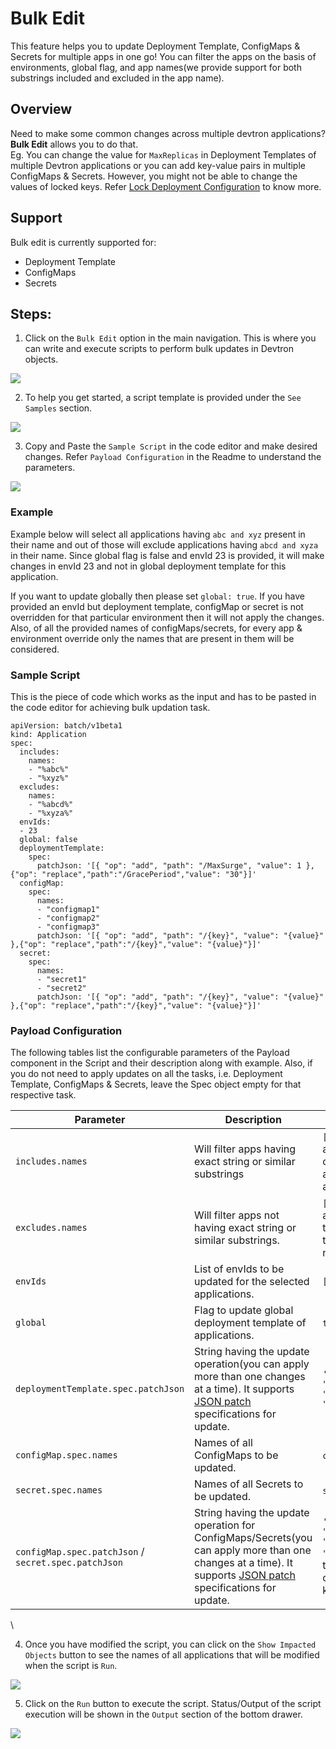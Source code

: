 # Bulk Edit

This feature helps you to update Deployment Template, ConfigMaps & Secrets for multiple apps in one go! You can filter the apps on the basis of environments, global flag, and app names(we provide support for both substrings included and excluded in the app name).

## Overview

Need to make some common changes across multiple devtron applications? **Bulk Edit** allows you to do that.\
Eg. You can change the value for `MaxReplicas` in Deployment Templates of multiple Devtron applications or you can add key-value pairs in multiple ConfigMaps & Secrets. However, you might not be able to change the values of locked keys. Refer [Lock Deployment Configuration](../global-configurations/lock-deployment-config.md) to know more.

## Support

Bulk edit is currently supported for:

* Deployment Template
* ConfigMaps
* Secrets

## Steps:

1. Click on the `Bulk Edit` option in the main navigation. This is where you can write and execute scripts to perform bulk updates in Devtron objects.

![](https://devtron-public-asset.s3.us-east-2.amazonaws.com/images/bulk-edit/bulk-update-empty.jpg)

2. To help you get started, a script template is provided under the `See Samples` section.

![](https://devtron-public-asset.s3.us-east-2.amazonaws.com/images/bulk-edit/bulk-update-readme.jpg)

3. Copy and Paste the `Sample Script` in the code editor and make desired changes. Refer `Payload Configuration` in the Readme to understand the parameters.

![](https://devtron-public-asset.s3.us-east-2.amazonaws.com/images/bulk-edit/bulk-update-script.jpg)

### Example

Example below will select all applications having `abc and xyz` present in their name and out of those will exclude applications having `abcd and xyza` in their name. Since global flag is false and envId 23 is provided, it will make changes in envId 23 and not in global deployment template for this application.

If you want to update globally then please set `global: true`. If you have provided an envId but deployment template, configMap or secret is not overridden for that particular environment then it will not apply the changes. Also, of all the provided names of configMaps/secrets, for every app & environment override only the names that are present in them will be considered.

### Sample Script

This is the piece of code which works as the input and has to be pasted in the code editor for achieving bulk updation task.

```
apiVersion: batch/v1beta1
kind: Application
spec:
  includes:
    names:
    - "%abc%"
    - "%xyz%"
  excludes:
    names:
    - "%abcd%"
    - "%xyza%"
  envIds:
  - 23
  global: false
  deploymentTemplate:
    spec:
      patchJson: '[{ "op": "add", "path": "/MaxSurge", "value": 1 },{"op": "replace","path":"/GracePeriod","value": "30"}]'
  configMap:
    spec:
      names:
      - "configmap1"
      - "configmap2"
      - "configmap3"
      patchJson: '[{ "op": "add", "path": "/{key}", "value": "{value}" },{"op": "replace","path":"/{key}","value": "{value}"}]'
  secret:
    spec:
      names:
      - "secret1"
      - "secret2"
      patchJson: '[{ "op": "add", "path": "/{key}", "value": "{value}" },{"op": "replace","path":"/{key}","value": "{value}"}]'
```

### Payload Configuration

The following tables list the configurable parameters of the Payload component in the Script and their description along with example. Also, if you do not need to apply updates on all the tasks, i.e. Deployment Template, ConfigMaps & Secrets, leave the Spec object empty for that respective task.

| Parameter                                            | Description                                                                                                                                                                          | Example                                                                                                                                                                                                                               |
| ---------------------------------------------------- | ------------------------------------------------------------------------------------------------------------------------------------------------------------------------------------ | ------------------------------------------------------------------------------------------------------------------------------------------------------------------------------------------------------------------------------------- |
| `includes.names`                                     | Will filter apps having exact string or similar substrings                                                                                                                           | `["app%","%abc", "xyz"]` (will include all apps having `"app%"` **OR** `"%abc"` as one of their substring, example - app1, app-test, test-abc etc. **OR** application with name xyz)                                                  |
| `excludes.names`                                     | Will filter apps not having exact string or similar substrings.                                                                                                                      | `["%z","%y", "abc"]` (will filter out all apps having `"%z"` **OR** `"%y"` as one of their substring, example - appz, test-app-y etc. **OR** application with name abc)                                                               |
| `envIds`                                             | List of envIds to be updated for the selected applications.                                                                                                                          | `[1,2,3]`                                                                                                                                                                                                                             |
| `global`                                             | Flag to update global deployment template of applications.                                                                                                                           | `true`,`false`                                                                                                                                                                                                                        |
| `deploymentTemplate.spec.patchJson`                  | String having the update operation(you can apply more than one changes at a time). It supports [JSON patch ](http://jsonpatch.com/)specifications for update.                        | `'[ { "op": "add", "path": "/MaxSurge", "value": 1 }, { "op": "replace", "path": "/GracePeriod", "value": "30" }]'`                                                                                                                   |
| `configMap.spec.names`                               | Names of all ConfigMaps to be updated.                                                                                                                                               | `configmap1`,`configmap2`,`configmap3`                                                                                                                                                                                                |
| `secret.spec.names`                                  | Names of all Secrets to be updated.                                                                                                                                                  | `secret1`,`secret2`                                                                                                                                                                                                                   |
| `configMap.spec.patchJson` / `secret.spec.patchJson` | String having the update operation for ConfigMaps/Secrets(you can apply more than one changes at a time). It supports [JSON patch ](http://jsonpatch.com/)specifications for update. | `'[{ "op": "add", "path": "/{key}", "value": "{value}" },{"op": "replace","path":"/{key}","value": "{value}"}]'`(Replace the `{key}` part to the key you want to perform operation on & the `{value}`is the key's corresponding value |

\


4. Once you have modified the script, you can click on the `Show Impacted Objects` button to see the names of all applications that will be modified when the script is `Run`.

![](https://devtron-public-asset.s3.us-east-2.amazonaws.com/images/bulk-edit/bulk-update-impactobj.jpg)

5. Click on the `Run` button to execute the script. Status/Output of the script execution will be shown in the `Output` section of the bottom drawer.

![](https://devtron-public-asset.s3.us-east-2.amazonaws.com/images/bulk-edit/bulk-update-run.jpg)
